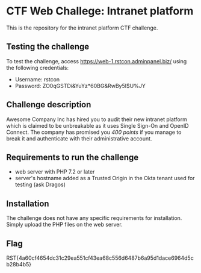 # CTF Web Challege: Intranet platform
This is the repository for the intranet platform CTF challenge.

## Testing the challenge
To test the challenge, access https://web-1.rstcon.adminpanel.biz/ using the following credentials:
* Username: rstcon
* Password: ZO0qGSTDi&YuYz*60BG&RwBy5I$U%JY

## Challenge description
Awesome Company Inc has hired you to audit their new intranet platform which is claimed to be unbreakable as it uses Single Sign-On and OpenID Connect. The company has promised you *_400 points_* if you manage to break it and authenticate with their administrative account.

## Requirements to run the challenge
* web server with PHP 7.2 or later
* server's hostname added as a Trusted Origin in the Okta tenant used for testing (ask Dragos)

## Installation
The challenge does not have any specific requirements for installation. Simply upload the PHP files on the web server.

## Flag
RST{4a60cf4654dc31c29ea551cf43ea68c556d6487b6a95d1dace6964d5cb28b4b5}